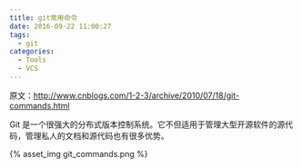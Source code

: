 ```yaml
---
title: git常用命令
date: 2016-09-22 11:00:27
tags:
  - git
categories:
  - Tools
  - VCS
---
```


原文：<http://www.cnblogs.com/1-2-3/archive/2010/07/18/git-commands.html>

Git 是一个很强大的分布式版本控制系统。它不但适用于管理大型开源软件的源代码，管理私人的文档和源代码也有很多优势。

{% asset_img git_commands.png %}
